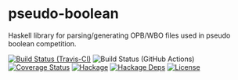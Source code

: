 # pseudo-boolean
Haskell library for parsing/generating OPB/WBO files used in pseudo boolean competition.

[![Build Status (Travis-CI)](https://travis-ci.org/msakai/pseudo-boolean.svg?branch=master)](https://travis-ci.org/msakai/pseudo-boolean)
![Build Status (GitHub Actions)](https://github.com/msakai/pseudo-boolean/workflows/build/badge.svg)
[![Coverage Status](https://coveralls.io/repos/msakai/pseudo-boolean/badge.svg)](https://coveralls.io/r/msakai/pseudo-boolean)
[![Hackage](https://img.shields.io/hackage/v/pseudo-boolean.svg)](https://hackage.haskell.org/package/pseudo-boolean)
[![Hackage Deps](https://img.shields.io/hackage-deps/v/pseudo-boolean.svg)](https://packdeps.haskellers.com/feed?needle=pseudo-boolean)
[![License](https://img.shields.io/badge/License-BSD%203--Clause-blue.svg)](https://opensource.org/licenses/BSD-3-Clause)

